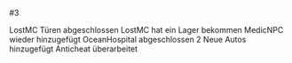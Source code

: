 #3

LostMC Türen abgeschlossen
LostMC hat ein Lager bekommen
MedicNPC wieder hinzugefügt
OceanHospital abgeschlossen
2 Neue Autos hinzugefügt
Anticheat überarbeitet
